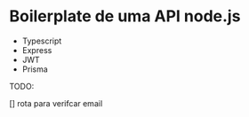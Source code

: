# Boilerplate de uma API node.js 

- Typescript
- Express
- JWT
- Prisma


TODO:

[] rota para verifcar email

